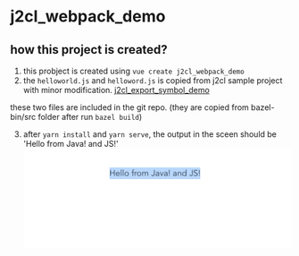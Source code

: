 # j2cl_webpack_demo

## how this project is created?

1. this probject is created using `vue create j2cl_webpack_demo` 
2. the `helloworld.js` and `helloword.js` is copied from j2cl sample project with minor modification. [j2cl_export_symbol_demo](https://github.com/swuecho/j2cl_export_symbol_demo)

these two files are included in the git repo. (they are copied from bazel-bin/src folder after run `bazel build`)

3. after `yarn install` and `yarn serve`, the output in the sceen should be 'Hello from Java! and JS!'
![hello](./public/j2cl_hello.png)





